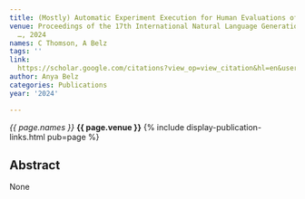 ```yaml
---
title: (Mostly) Automatic Experiment Execution for Human Evaluations of NLP Systems
venue: Proceedings of the 17th International Natural Language Generation Conference
  …, 2024
names: C Thomson, A Belz
tags: ''
link: 
  https://scholar.google.com/citations?view_op=view_citation&hl=en&user=trwwiW4AAAAJ&pagesize=100&sortby=pubdate&citation_for_view=trwwiW4AAAAJ:WZBGuue-350C
author: Anya Belz
categories: Publications
year: '2024'

---
```


*{{ page.names }}*
**{{ page.venue }}**
{% include display-publication-links.html pub=page %}
## Abstract

None